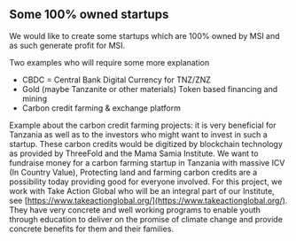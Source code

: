 

## Some 100% owned startups

We would like to create some startups which are 100% owned by MSI and as such generate profit for MSI.

Two examples who will require some more explanation

* CBDC = Central Bank Digital Currency for TNZ/ZNZ
* Gold (maybe Tanzanite or other materials) Token based financing and mining
* Carbon credit farming & exchange platform

Example about the carbon credit farming projects: it is very beneficial for Tanzania as well as to the investors who might want to invest in such a startup. These carbon credits would be digitized by blockchain technology as provided by ThreeFold and the Mama Samia Institute. We want to fundraise money for a carbon farming startup in Tanzania with massive ICV (In Country Value), Protecting land and farming carbon credits are a possibility today providing good for everyone involved. For this project, we work with Take Action Global who will be an integral part of our Institute, see [https://www.takeactionglobal.org/](https://www.takeactionglobal.org/). They have very concrete and well working programs to enable youth through education to deliver on the promise of climate change and provide concrete benefits for them and their families.
